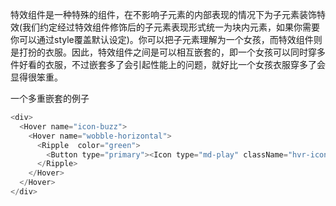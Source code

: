 特效组件是一种特殊的组件，在不影响子元素的内部表现的情况下为子元素装饰特效(我们约定经过特效组件修饰后的子元素表现形式统一为块内元素，如果你需要你可以通过style覆盖默认设定)。你可以把子元素理解为一个女孩，而特效组件则是打扮的衣服。因此，特效组件之间是可以相互嵌套的，即一个女孩可以同时穿多件好看的衣服，不过嵌套多了会引起性能上的问题，就好比一个女孩衣服穿多了会显得很笨重。

一个多重嵌套的例子
```js
<div>
  <Hover name="icon-buzz">
    <Hover name="wobble-horizontal">
      <Ripple  color="green">
        <Button type="primary"><Icon type="md-play" className="hvr-icon"/>播放</Button>
      </Ripple>
    </Hover>
  </Hover>
</div>
```